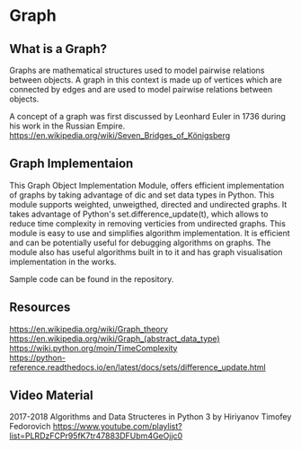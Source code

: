 # Graph
## What is a Graph?
Graphs are mathematical structures used to model pairwise relations between objects. A graph in this context is made up of 
vertices which are connected by edges and are used to model pairwise relations between objects. 

A concept of a graph was first discussed by Leonhard Euler in 1736 during his work in the Russian Empire.
https://en.wikipedia.org/wiki/Seven_Bridges_of_Königsberg

## Graph Implementaion
This Graph Object Implementation Module, offers efficient implementation of graphs by taking advantage of dic and set data
types in Python. This module supports weighted, unweigthed, directed and undirected graphs. It takes advantage of Python's
set.difference_update(t), which allows to reduce time complexity in removing verticies from undirected graphs. This module is
easy to use and simplifies algorithm implementation. It is efficient and can be potentially useful for debugging algorithms 
on graphs. The module also has useful algorithms built in to it and has graph visualisation implementation in the works.

Sample code can be found in the repository. 

## Resources
https://en.wikipedia.org/wiki/Graph_theory  
https://en.wikipedia.org/wiki/Graph_(abstract_data_type)  
https://wiki.python.org/moin/TimeComplexity  
https://python-reference.readthedocs.io/en/latest/docs/sets/difference_update.html

## Video Material
2017-2018 Algorithms and Data Structeres in Python 3 by Hiriyanov Timofey Fedorovich
https://www.youtube.com/playlist?list=PLRDzFCPr95fK7tr47883DFUbm4GeOjjc0
